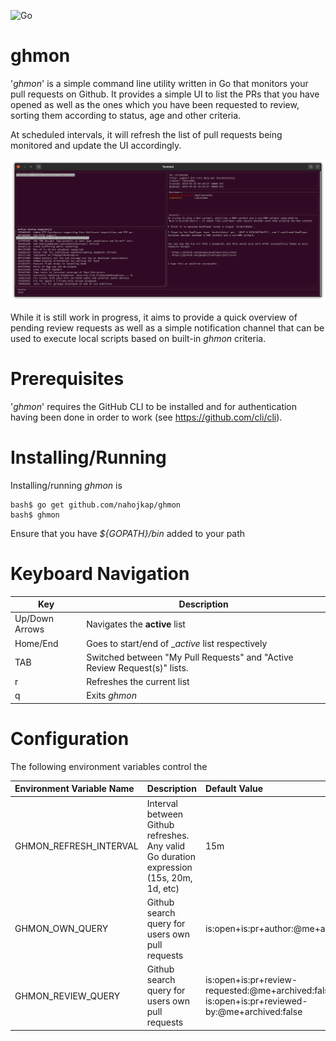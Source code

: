 ![Go](https://github.com/nahojkap/ghmon/workflows/Go/badge.svg)

# ghmon

'_ghmon_' is a simple command line utility written in Go that monitors your pull requests on Github.  It provides a simple UI to list the PRs that you have opened as well as the ones which you have been requested to review, sorting them according to status, age and other criteria.

At scheduled intervals, it will refresh the list of pull requests being monitored and update the UI accordingly.

![ghmon](images/ghmon.png)

While it is still work in progress, it aims to provide a quick overview of pending review requests as well as a simple notification channel that can be used to execute local scripts based on built-in _ghmon_ criteria.

# Prerequisites

'_ghmon_' requires the GitHub CLI to be installed and for authentication having been done in order to work (see https://github.com/cli/cli).

# Installing/Running

Installing/running _ghmon_ is 

```shell
bash$ go get github.com/nahojkap/ghmon
bash$ ghmon
```

Ensure that you have _${GOPATH}/bin_ added to your path

# Keyboard Navigation

Key | Description
----|----
Up/Down Arrows | Navigates the __active__ list
Home/End | Goes to start/end of __active_ list respectively
TAB | Switched between "My Pull Requests" and "Active Review Request(s)" lists.
r | Refreshes the current list
q | Exits _ghmon_

# Configuration

The following environment variables control the 

Environment Variable Name | Description | Default Value
:------------ | :------------- | :-------------
GHMON_REFRESH_INTERVAL | Interval between Github refreshes.  Any valid Go duration expression (15s, 20m, 1d, etc) | 15m
GHMON_OWN_QUERY | Github search query for users own pull requests  | is:open+is:pr+author:@me+archived:false
GHMON_REVIEW_QUERY | Github search query for users own pull requests  | is:open+is:pr+review-requested:@me+archived:false __AND__ is:open+is:pr+reviewed-by:@me+archived:false